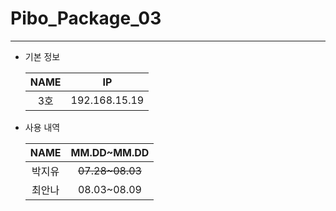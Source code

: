 # Pibo_Package_03
---

* 기본 정보

    |NAME|IP|
    |:---:|:---:|
    |3호|192.168.15.19|


* 사용 내역

    |NAME|MM.DD~MM.DD|
    |:---:|:---:|
    |박지유|~~07.28~08.03~~|
    |최안나|08.03~08.09|

